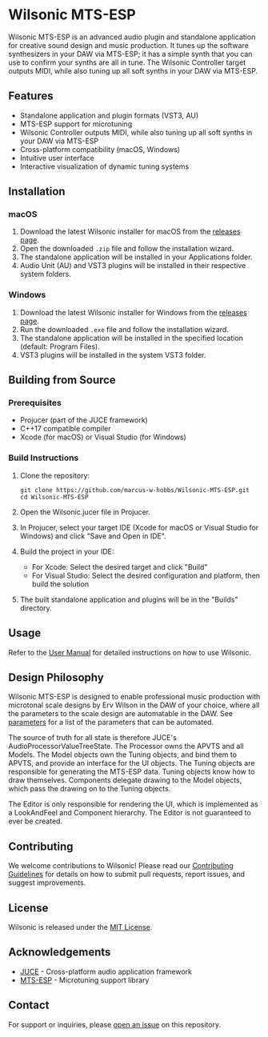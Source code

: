# Wilsonic MTS-ESP

Wilsonic MTS-ESP is an advanced audio plugin and standalone application for creative sound design and music production. It tunes up the software synthesizers in your DAW via MTS-ESP; it has a simple synth that you can use to confirm your synths are all in tune.  The Wilsonic Controller target outputs MIDI, while also tuning up all soft synths in your DAW via MTS-ESP.

## Features

- Standalone application and plugin formats (VST3, AU)
- MTS-ESP support for microtuning
- Wilsonic Controller outputs MIDI, while also tuning up all soft synths in your DAW via MTS-ESP
- Cross-platform compatibility (macOS, Windows)
- Intuitive user interface
- Interactive visualization of dynamic tuning systems

## Installation

### macOS

1. Download the latest Wilsonic installer for macOS from the [releases page](https://github.com/marcus-w-hobbs/Wilsonic-MTS-ESP/releases).
2. Open the downloaded `.zip` file and follow the installation wizard.
3. The standalone application will be installed in your Applications folder.
4. Audio Unit (AU) and VST3 plugins will be installed in their respective system folders.

### Windows

1. Download the latest Wilsonic installer for Windows from the [releases page](https://github.com/marcus-w-hobbs/Wilsonic-MTS-ESP/releases).
2. Run the downloaded `.exe` file and follow the installation wizard.
3. The standalone application will be installed in the specified location (default: Program Files).
4. VST3 plugins will be installed in the system VST3 folder.

## Building from Source

### Prerequisites

- Projucer (part of the JUCE framework)
- C++17 compatible compiler
- Xcode (for macOS) or Visual Studio (for Windows)

### Build Instructions

1. Clone the repository:
   ```
   git clone https://github.com/marcus-w-hobbs/Wilsonic-MTS-ESP.git
   cd Wilsonic-MTS-ESP
   ```

2. Open the Wilsonic.jucer file in Projucer.

3. In Projucer, select your target IDE (Xcode for macOS or Visual Studio for Windows) and click "Save and Open in IDE".

4. Build the project in your IDE:
   - For Xcode: Select the desired target and click "Build"
   - For Visual Studio: Select the desired configuration and platform, then build the solution

5. The built standalone application and plugins will be in the "Builds" directory.

## Usage

Refer to the [User Manual](https://drive.google.com/file/d/1BrTWlS9N4a0xTRUzwLxwr5R5JJ2RvF8n) for detailed instructions on how to use Wilsonic.

## Design Philosophy

Wilsonic MTS-ESP is designed to enable professional music production with microtonal scale designs by Erv Wilson in the DAW of your choice, where all the parameters to the scale design are automatable in the DAW.  See [parameters](./daw_automated_params.txt) for a list of the parameters that can be automated.

The source of truth for all state is therefore JUCE's AudioProcessorValueTreeState.  The Processor owns the APVTS and all Models.  The Model objects own the Tuning objects, and bind them to APVTS, and provide an interface for the UI objects.  The Tuning objects are responsible for generating the MTS-ESP data.  Tuning objects know how to draw themselves.  Components delegate drawing to the Model objects, which pass the drawing on to the Tuning objects.  

The Editor is only responsible for rendering the UI, which is implemented as a LookAndFeel and Component hierarchy.  The Editor is not guaranteed to ever be created. 

## Contributing

We welcome contributions to Wilsonic! Please read our [Contributing Guidelines](CONTRIBUTING.md) for details on how to submit pull requests, report issues, and suggest improvements.

## License

Wilsonic is released under the [MIT License](LICENSE).

## Acknowledgements

- [JUCE](https://juce.com/) - Cross-platform audio application framework
- [MTS-ESP](https://github.com/ODDSound/MTS-ESP) - Microtuning support library

## Contact

For support or inquiries, please [open an issue](https://github.com/marcus-w-hobbs/Wilsonic-MTS-ESP/issues) on this repository.

